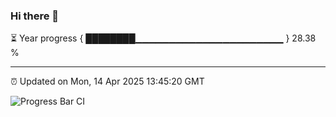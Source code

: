 ### Hi there 👋

⏳ Year progress { ████████▁▁▁▁▁▁▁▁▁▁▁▁▁▁▁▁▁▁▁▁▁▁ } 28.38 %

---

⏰ Updated on Mon, 14 Apr 2025 13:45:20 GMT

![Progress Bar CI](https://github.com/IshwaranRudhara/GIT-ACTION/workflows/Progress%20Bar%20CI/badge.svg)
